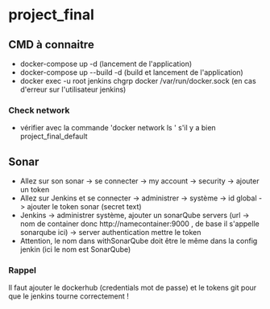 # project_final
## CMD à connaitre 
* docker-compose up -d (lancement de l'application)
* docker-compose up --build -d (build et lancement de l'application)
* docker exec -u root jenkins chgrp docker /var/run/docker.sock (en cas d'erreur sur l'utilisateur jenkins)


### Check network 
* vérifier avec la commande 'docker network ls ' s'il y a bien project_final_default

## Sonar 
* Allez sur son sonar -> se connecter -> my account -> security -> ajouter un token 
* Allez sur Jenkins et se connecter -> administrer -> système -> id global -> ajouter le token sonar (secret text)
* Jenkins -> administrer système, ajouter un sonarQube servers (url -> nom de container donc http://namecontainer:9000 , de base il s'appelle sonarqube ici) -> server authentication mettre le token 
* Attention, le nom dans withSonarQube doit être le même dans la config jenkin (ici le nom est SonarQube)

### Rappel
Il faut ajouter le dockerhub (credentials mot de passe) et le tokens git pour que le jenkins tourne correctement ! 